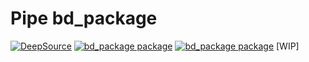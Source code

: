 # Pipe bd_package

 [![DeepSource](https://deepsource.io/gh/OlivierArgentieri/api_ponyorm_test.svg/?label=active+issues&show_trend=true&token=lF4yFqW83FOUfDcUEz6xzaO6)](https://deepsource.io/gh/OlivierArgentieri/api_ponyorm_test/?ref=repository-badge)
 [![bd_package package](https://github.com/OlivierArgentieri/api_ponyorm_test/actions/workflows/db_package_seed.yml/badge.svg)](https://github.com/OlivierArgentieri/api_ponyorm_test/actions/workflows/db_package_seed.yml)
 [![bd_package package](https://github.com/OlivierArgentieri/api_ponyorm_test/actions/workflows/db_package_unittest.yml/badge.svg)](https://github.com/OlivierArgentieri/api_ponyorm_test/actions/workflows/db_package_unittest.yml)
 [WIP]
